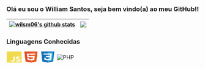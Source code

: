 ### Olá eu sou o William Santos, seja bem vindo(a) ao meu GitHub!!

| <a href="https://github.com/wilsm06"><img align="center" src="https://github-readme-stats.vercel.app/api?username=wilsm06&show_icons=true&&layout=compact&theme=transparent&hide_border=true" alt="wilsm06's github stats" /></a>| <a href="https://github.com/wilsm06"><img align="center" src="https://github-readme-stats.vercel.app/api/top-langs/?username=wilsm06&layout=compact&theme=transparent&hide_border=true" /></a> |
| ------------- | ------------- |

  <div style="display: inline_block">
    <h3>Linguagens Conhecidas</h3>
    <img align="center" alt="Js" height="30" width="40" src="https://raw.githubusercontent.com/devicons/devicon/master/icons/javascript/javascript-plain.svg">
    <img align="center" alt="HTML" height="30" width="40" src="https://raw.githubusercontent.com/devicons/devicon/master/icons/html5/html5-original.svg">
    <img align="center" alt="CSS" height="30" width="40" src="https://raw.githubusercontent.com/devicons/devicon/master/icons/css3/css3-original.svg">
    <img align="center" alt="PHP" height="50" src="https://cdn.jsdelivr.net/gh/devicons/devicon/icons/php/php-original.svg">
  </div>

 
